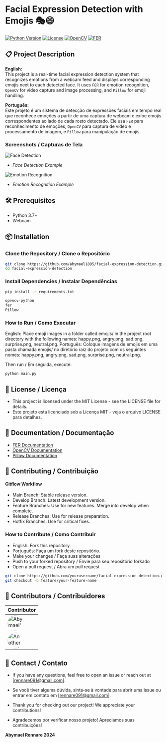 # Facial Expression Detection with Emojis 🎭😄

[![Python Version](https://img.shields.io/badge/Python-3.7%2B-blue)](https://www.python.org/downloads/)
[![License](https://img.shields.io/badge/License-MIT-green.svg)](https://opensource.org/licenses/MIT)
[![OpenCV](https://img.shields.io/badge/OpenCV-4.x-orange)](https://opencv.org/)
[![FER](https://img.shields.io/badge/FER-0.3.0-yellow)](https://pypi.org/project/fer/)


## 📋 Project Description

**English:**  
This project is a real-time facial expression detection system that recognizes emotions from a webcam feed and displays corresponding emojis next to each detected face. It uses `FER` for emotion recognition, `OpenCV` for video capture and image processing, and `Pillow` for emoji handling.

**Português:**  
Este projeto é um sistema de detecção de expressões faciais em tempo real que reconhece emoções a partir de uma captura de webcam e exibe emojis correspondentes ao lado de cada rosto detectado. Ele usa `FER` para reconhecimento de emoções, `OpenCV` para captura de vídeo e processamento de imagem, e `Pillow` para manipulação de emojis.

### Screenshots / Capturas de Tela

![Face Detection](path/to/your/image1.png)
- *Face Detection Example*

![Emotion Recognition](path/to/your/image2.png)
- *Emotion Recognition Example*

## 🛠️ Prerequisites

- Python 3.7+
- Webcam



## 📦 Installation

### Clone the Repository / Clone o Repositório

```bash
git clone https://github.com/abymael1895/facial-expression-detection.git
cd facial-expression-detection
```

### Install Dependencies / Instalar Dependências
```bash
pip install -r requirements.txt
```

```bash
opencv-python
fer
Pillow
```

### How to Run / Como Executar
English: Place emoji images in a folder called emojis/ in the project root directory with the following names: happy.png, angry.png, sad.png, surprise.png, neutral.png.
Português: Coloque imagens de emojis em uma pasta chamada emojis/ no diretório raiz do projeto com os seguintes nomes: happy.png, angry.png, sad.png, surprise.png, neutral.png.

Then run / Em seguida, execute:
```bash
python main.py
```



## 📄 License / Licença
- This project is licensed under the MIT License - see the LICENSE file for details.
- Este projeto está licenciado sob a Licença MIT - veja o arquivo LICENSE para detalhes.



## 📖 Documentation / Documentação
- [FER Documentation](https://pypi.org/project/fer/)
- [OpenCV Documentation](https://docs.opencv.org/)
- [Pillow Documentation](https://pillow.readthedocs.io/)



## 🤝 Contributing / Contribuição
#### Gitflow Workflow
- Main Branch: Stable release version.
- Develop Branch: Latest development version.
- Feature Branches: Use for new features. Merge into develop when complete.
- Release Branches: Use for release preparation.
- Hotfix Branches: Use for critical fixes.

### How to Contribute / Como Contribuir
- English: Fork this repository.
- Português: Faça um fork deste repositório.
- Make your changes / Faça suas alterações
- Push to your forked repository / Envie para seu repositório forkado
- Open a pull request / Abra um pull request

```bash
git clone https://github.com/yourusername/facial-expression-detection.git
git checkout -b feature/your-feature-name
```

## 💼 Contributors / Contribuidores

| Contributor         |
|---------------------|
| <img src="https://github.com/abymael1895.png" alt="Abymael's Profile" width="50" height="50" style="border-radius: 50%;" />  |
| <img src="https://github.com/anotherprofileid.png" alt="Another Contributor's Profile" width="50" height="50" style="border-radius: 50%;" /> |



## 📧 Contact / Contato
- If you have any questions, feel free to open an issue or reach out at [rennare091@gmail.com].
- Se você tiver alguma dúvida, sinta-se à vontade para abrir uma issue ou entrar em contato em [rennare091@gmail.com].


- Thank you for checking out our project! We appreciate your contributions!
- Agradecemos por verificar nosso projeto! Apreciamos suas contribuições!


**Abymael Rennare 2024**
